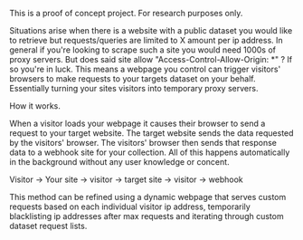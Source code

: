 This is a proof of concept project. For research purposes only.

Situations arise when there is a website with a public dataset you would like to retrieve but requests/queries are limited to X amount per ip address. 
In general if you're looking to scrape such a site you would need 1000s of proxy servers. But does said site allow "Access-Control-Allow-Origin: *" ?
If so you're in luck. This means a webpage you control can trigger visitors' browsers to make requests to your targets dataset on your behalf. 
Essentially turning your sites visitors into temporary proxy servers. 

How it works.

When a visitor loads your webpage it causes their browser to send a request to your target website. The target website sends the data requested by the 
visitors' browser. The visitors' browser then sends that response data to a webhook site for your collection. All of this happens automatically in the background without 
any user knowledge or concent. 

Visitor -> Your site -> visitor -> target site -> visitor -> webhook

This method can be refined using a dynamic webpage that serves custom requests based on each individual visitor ip address, temporarily blacklisting ip addresses after
max requests and iterating through custom dataset request lists.
